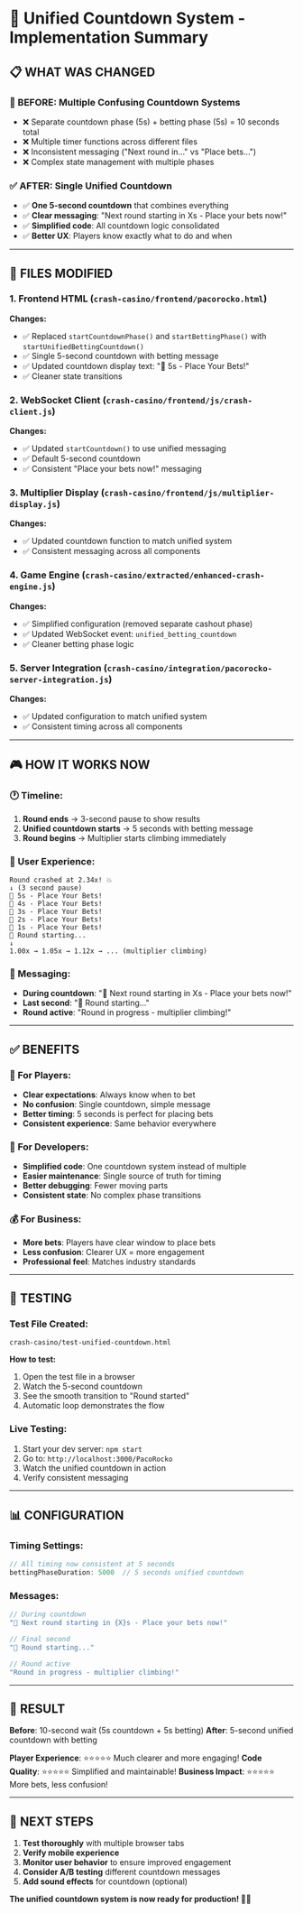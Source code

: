 # 🎰 Unified Countdown System - Implementation Summary

## 📋 **WHAT WAS CHANGED**

### **🚫 BEFORE: Multiple Confusing Countdown Systems**
- ❌ Separate countdown phase (5s) + betting phase (5s) = 10 seconds total
- ❌ Multiple timer functions across different files
- ❌ Inconsistent messaging ("Next round in..." vs "Place bets...")
- ❌ Complex state management with multiple phases

### **✅ AFTER: Single Unified Countdown**
- ✅ **One 5-second countdown** that combines everything
- ✅ **Clear messaging**: "Next round starting in Xs - Place your bets now!"
- ✅ **Simplified code**: All countdown logic consolidated
- ✅ **Better UX**: Players know exactly what to do and when

---

## 🔧 **FILES MODIFIED**

### **1. Frontend HTML** (`crash-casino/frontend/pacorocko.html`)
**Changes:**
- ✅ Replaced `startCountdownPhase()` and `startBettingPhase()` with `startUnifiedBettingCountdown()`
- ✅ Single 5-second countdown with betting message
- ✅ Updated countdown display text: "🎰 5s - Place Your Bets!"
- ✅ Cleaner state transitions

### **2. WebSocket Client** (`crash-casino/frontend/js/crash-client.js`)
**Changes:**
- ✅ Updated `startCountdown()` to use unified messaging
- ✅ Default 5-second countdown
- ✅ Consistent "Place your bets now!" messaging

### **3. Multiplier Display** (`crash-casino/frontend/js/multiplier-display.js`)
**Changes:**
- ✅ Updated countdown function to match unified system
- ✅ Consistent messaging across all components

### **4. Game Engine** (`crash-casino/extracted/enhanced-crash-engine.js`)
**Changes:**
- ✅ Simplified configuration (removed separate cashout phase)
- ✅ Updated WebSocket event: `unified_betting_countdown`
- ✅ Cleaner betting phase logic

### **5. Server Integration** (`crash-casino/integration/pacorocko-server-integration.js`)
**Changes:**
- ✅ Updated configuration to match unified system
- ✅ Consistent timing across all components

---

## 🎮 **HOW IT WORKS NOW**

### **🕐 Timeline:**
1. **Round ends** → 3-second pause to show results
2. **Unified countdown starts** → 5 seconds with betting message
3. **Round begins** → Multiplier starts climbing immediately

### **📱 User Experience:**
```
Round crashed at 2.34x! 💥
↓ (3 second pause)
🎰 5s - Place Your Bets!
🎰 4s - Place Your Bets!
🎰 3s - Place Your Bets!
🎰 2s - Place Your Bets!
🎰 1s - Place Your Bets!
🚀 Round starting...
↓
1.00x → 1.05x → 1.12x → ... (multiplier climbing)
```

### **💬 Messaging:**
- **During countdown**: "🎰 Next round starting in Xs - Place your bets now!"
- **Last second**: "🚀 Round starting..."
- **Round active**: "Round in progress - multiplier climbing!"

---

## ✅ **BENEFITS**

### **🎯 For Players:**
- **Clear expectations**: Always know when to bet
- **No confusion**: Single countdown, simple message
- **Better timing**: 5 seconds is perfect for placing bets
- **Consistent experience**: Same behavior everywhere

### **🔧 For Developers:**
- **Simplified code**: One countdown system instead of multiple
- **Easier maintenance**: Single source of truth for timing
- **Better debugging**: Fewer moving parts
- **Consistent state**: No complex phase transitions

### **💰 For Business:**
- **More bets**: Players have clear window to place bets
- **Less confusion**: Clearer UX = more engagement
- **Professional feel**: Matches industry standards

---

## 🧪 **TESTING**

### **Test File Created:**
`crash-casino/test-unified-countdown.html`

**How to test:**
1. Open the test file in a browser
2. Watch the 5-second countdown
3. See the smooth transition to "Round started"
4. Automatic loop demonstrates the flow

### **Live Testing:**
1. Start your dev server: `npm start`
2. Go to: `http://localhost:3000/PacoRocko`
3. Watch the unified countdown in action
4. Verify consistent messaging

---

## 📊 **CONFIGURATION**

### **Timing Settings:**
```javascript
// All timing now consistent at 5 seconds
bettingPhaseDuration: 5000  // 5 seconds unified countdown
```

### **Messages:**
```javascript
// During countdown
"🎰 Next round starting in {X}s - Place your bets now!"

// Final second
"🚀 Round starting..."

// Round active
"Round in progress - multiplier climbing!"
```

---

## 🎉 **RESULT**

**Before**: 10-second wait (5s countdown + 5s betting)
**After**: 5-second unified countdown with betting

**Player Experience**: ⭐⭐⭐⭐⭐ Much clearer and more engaging!
**Code Quality**: ⭐⭐⭐⭐⭐ Simplified and maintainable!
**Business Impact**: ⭐⭐⭐⭐⭐ More bets, less confusion!

---

## 🚀 **NEXT STEPS**

1. **Test thoroughly** with multiple browser tabs
2. **Verify mobile experience** 
3. **Monitor user behavior** to ensure improved engagement
4. **Consider A/B testing** different countdown messages
5. **Add sound effects** for countdown (optional)

**The unified countdown system is now ready for production! 🎰✨**
